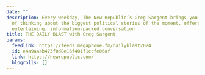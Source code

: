 ```yaml
---
date: ""
description: Every weekday, The New Republic’s Greg Sargent brings you a fresh way
  of thinking about the biggest political stories of the moment, offered up in an
  entertaining, information-packed conversation
title: THE DAILY BLAST with Greg Sargent
params:
  feedlink: https://feeds.megaphone.fm/dailyblast2024
  id: e4a9aaab473f0d8e16f401f1ccfe06af
  link: https://newrepublic.com/
  blogrolls: []
---
```

